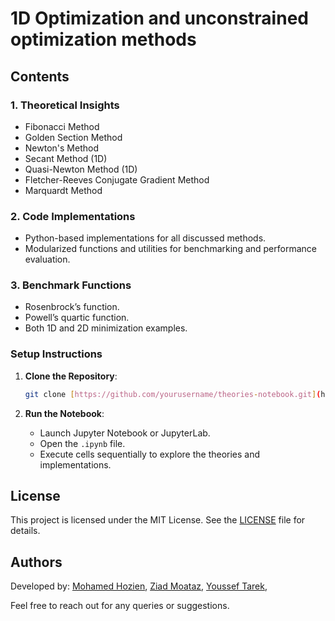 # 1D Optimization and unconstrained optimization methods

## Contents

### 1. Theoretical Insights

- Fibonacci Method
- Golden Section Method
- Newton's Method
- Secant Method (1D)
- Quasi-Newton Method (1D)
- Fletcher-Reeves Conjugate Gradient Method
- Marquardt Method

### 2. Code Implementations

- Python-based implementations for all discussed methods.
- Modularized functions and utilities for benchmarking and performance evaluation.

### 3. Benchmark Functions

- Rosenbrock’s function.
- Powell’s quartic function.
- Both 1D and 2D minimization examples.

### Setup Instructions

1. **Clone the Repository**:

   ```bash
   git clone [https://github.com/yourusername/theories-notebook.git](https://github.com/Mohamed-Mohamed-Hozien/R3.git)
   ```

2. **Run the Notebook**:
   - Launch Jupyter Notebook or JupyterLab.
   - Open the `.ipynb` file.
   - Execute cells sequentially to explore the theories and implementations.

## License

This project is licensed under the MIT License. See the [LICENSE](LICENSE) file for details.

## Authors

Developed by:
[Mohamed Hozien](https://github.com/Mohamed-Mohamed-Hozien),
[Ziad Moataz](https://github.com/ZiadMAlsawy),
[Youssef Tarek](https://github.com/Youssef57-T),

Feel free to reach out for any queries or suggestions.
